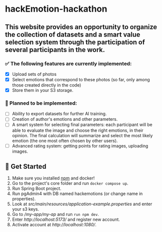 # hackEmotion-hackathon
## This website provides an opportunity to organize the collection of datasets and a smart value selection system through the participation of several participants in the work.
 
### ✅ The following features are currently implemented: 
- [x] Upload sets of photos
- [x] Select emotions that correspond to these photos (so far, only among those created directly in the code) 
- [x] Store them in your S3 storage.

### 📝 Planned to be implemented:
- [ ] Ability to export datasets for further AI training.
- [ ] Creation of author's emotions and other parameters.
- [ ] A smart system for selecting final parameters: each participant will be able to evaluate the image and choose the right emotions, in their opinion. The final calculation will summarize and select the most likely emotion (the one most often chosen by other users).
- [ ] Advanced rating system: getting points for rating images, uploading images.

## 🚀 Get Started
1. Make sure you installed [npm](https://www.npmjs.com/) and docker!
2. Go to the project's core folder and run ``` docker compose up ```.
3. Run Spring Boot project.
4. Run pgAdmin4 with DB named hackemotions (or change name in properties).
5. Look at *src/main/resources/application-example.properties* and enter your s3 keys.
6. Go to */my-app/my-ap* and run ``` run npm dev ```.
7. Enter *http://localhost:5173/* and register new account.
8. Activate account at *http://localhost:1080/*.

   

